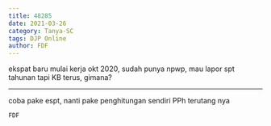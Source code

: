 ```yaml
---
title: 48285
date: 2021-03-26
category: Tanya-SC
tags: DJP Online
author: FDF
---
```


ekspat baru mulai kerja okt 2020, sudah punya npwp, mau lapor spt tahunan tapi KB terus, gimana?

---

coba pake espt, nanti pake penghitungan sendiri PPh terutang nya

`FDF`
